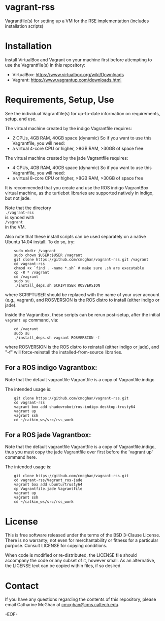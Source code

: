 # vagrant-rss
Vagrantfile(s) for setting up a VM for the RSE implementation (includes installation scripts)

Installation
============

Install VirtualBox and Vagrant on your machine first before attempting to use the Vagrantfile(s) in this repository:
* VirtualBox: https://www.virtualbox.org/wiki/Downloads
* Vagrant: https://www.vagrantup.com/downloads.html

Requirements, Setup, Use
========================

See the individual Vagrantfile(s) for up-to-date information on requirements, setup, and use.

The virtual machine created by the indigo Vagrantfile requires:
* 2 CPUs, 4GB RAM, 40GB space (dynamic)
So if you want to use this Vagrantfile, you will need:
* a virtual 4-core CPU or higher, >8GB RAM, >30GB of space free

The virtual machine created by the jade Vagrantfile requires:
* 4 CPUs, 4GB RAM, 40GB space (dynamic)
So if you want to use this Vagrantfile, you will need:
* a virtual 8-core CPU or higher, >8GB RAM, >30GB of space free

It is recommended that you create and use the ROS indigo VagrantBox virtual machine, as the turtlebot libraries are supported natively in indigo, but not jade.

Note that the directory  
    `./vagrant-rss`  
is synced with  
    `/vagrant`  
in the VM.

Also note that these install scripts can be used separately on a native Ubuntu 14.04 install. To do so, try:
```
    sudo mkdir /vagrant
    sudo chown $USER:$USER /vagrant
    git clone https://github.com/cmcghan/vagrant-rss.git /vagrant
    cd vagrant-rss
    chmod +x `find . -name *.sh` # make sure .sh are executable
    cp -R * /vagrant
    cd /vagrant
    sudo su
    ./install_deps.sh SCRIPTUSER ROSVERSION
```
where SCRIPTUSER should be replaced with the name of your user account (e.g., vagrant), and ROSVERSION is the ROS distro to install (either indigo or jade).

Inside the Vagrantbox, these scripts can be rerun post-setup, after the initial `vagrant up` command, via:
```
    cd /vagrant
    sudo su
    ./install_deps.sh vagrant ROSVERSION -f
```
where ROSVERSION is the ROS distro to reinstall (either indigo or jade), and "-f" will force-reinstall the installed-from-source libraries.

For a ROS indigo Vagrantbox:
----------------------------

Note that the default vagrantfile Vagrantfile is a copy of Vagrantfile.indigo

The intended usage is:
```
    git clone https://github.com/cmcghan/vagrant-rss.git
    cd vagrant-rss
    vagrant box add shadowrobot/ros-indigo-desktop-trusty64
    vagrant up
    vagrant ssh
    cd ~/catkin_ws/src/rss_work
```

For a ROS jade Vagrantbox:
--------------------------

Note that the default vagrantfile Vagrantfile is a copy of Vagrantfile.indigo, thus you must copy the jade Vagrantfile over first before the 'vagrant up' command here.

The intended usage is:
```
    git clone https://github.com/cmcghan/vagrant-rss.git
    cd vagrant-rss/Vagrant_ros-jade
    vagrant box add ubuntu/trusty64
    cp Vagrantfile.jade Vagrantfile
    vagrant up
    vagrant ssh
    cd ~/catkin_ws/src/rss_work
```

License
=======

This is free software released under the terms of the BSD 3-Clause License. There is no warranty; not even for merchantability or fitness for a particular purpose. Consult LICENSE for copying conditions.

When code is modified or re-distributed, the LICENSE file should accompany the code or any subset of it, however small. As an alternative, the LICENSE text can be copied within files, if so desired.

Contact
=======

If you have any questions regarding the contents of this repository, please email Catharine McGhan at <cmcghan@cms.caltech.edu>.

-EOF-
